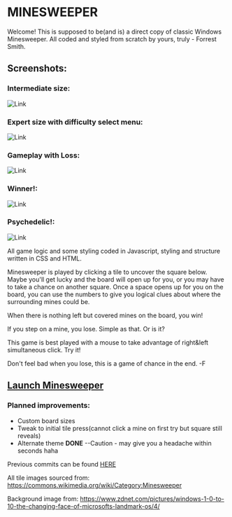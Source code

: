 # MINESWEEPER
Welcome! This is supposed to be(and is) a direct copy of classic Windows Minesweeper. All coded and styled from scratch by yours, truly - Forrest Smith.

## Screenshots:
### Intermediate size:
![Link](https://i.imgur.com/9B4xufH.png)

### Expert size with difficulty select menu:
![Link](https://i.imgur.com/Jjv8a3p.png)

### Gameplay with Loss:
![Link](https://i.imgur.com/HfmGUN7.png)

### Winner!:
![Link](https://i.imgur.com/SjiHBRb.png)

### Psychedelic!:
![Link](https://i.imgur.com/0dBWNRN.png)

All game logic and some styling coded in Javascript, styling and structure written in CSS and HTML.

Minesweeper is played by clicking a tile to uncover the square below. Maybe you'll get lucky and the board will open up for you, or you may have to take a chance on another square. Once a space opens up for you on the board, you can use the numbers to give you logical clues about where the surrounding mines could be.

 When there is nothing left but covered mines on the board, you win!

 If you step on a mine, you lose. Simple as that. Or is it?

 This game is best played with a mouse to take advantage of right&left simultaneous click. Try it!

Don't feel bad when you lose, this is a game of chance in the end. -F

## [Launch Minesweeper](https://forrest216.github.io/minesweeper/)

### Planned improvements:
* Custom board sizes
* Tweak to initial tile press(cannot click a mine on first try but square still reveals)
* Alternate theme **DONE** --Caution - may give you a headache within seconds haha

Previous commits can be found [HERE](https://git.generalassemb.ly/forrest217/projects/tree/master/minesweeper)

All tile images sourced from:
https://commons.wikimedia.org/wiki/Category:Minesweeper

Background image from:
https://www.zdnet.com/pictures/windows-1-0-to-10-the-changing-face-of-microsofts-landmark-os/4/
